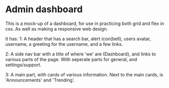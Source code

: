 # Admin dashboard

This is a mock-up of a dashboard, for use in
practicing both grid and flex in css.
As well as making a responsive web design.

It has:
1: A header that has a search bar, alert
icon(bell), users avatar, username, a greeting
for the username, and a few links.

2: A side nav bar with a title of where 'we' are 
(Dashboard), and links to various parts of the page.
With seperate parts for general, and settings/support.

3: A main part, with cards of various information.
Next to the main cards, is 'Announcements' and 'Trending'.